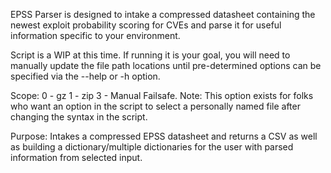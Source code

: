 EPSS Parser is designed to intake a compressed datasheet containing the newest exploit probability scoring for CVEs and parse it for useful information specific to your environment.

Script is a WIP at this time. If running it is your goal, you will need to manually update the file path locations until pre-determined options can be specified via the --help or -h option.

Scope:
0 - gz
1 - zip
3 - Manual Failsafe. Note: This option exists for folks who want an option in the script to select a personally named file after changing the syntax in the script.

Purpose:
Intakes a compressed EPSS datasheet and returns a CSV as well as building a dictionary/multiple dictionaries for the user with parsed information from selected input.
